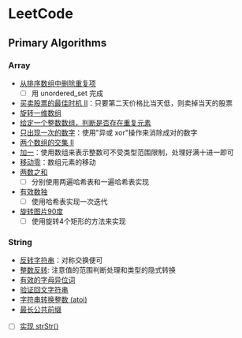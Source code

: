 # LeetCode

## Primary Algorithms

### Array

- [从排序数组中删除重复项](https://github.com/runningIris/LeetCode/blob/master/algorithms/primary/array/duplicated-keys.cpp)
    - [ ] 用 unordered_set 完成
- [买卖股票的最佳时机 II](https://github.com/runningIris/LeetCode/blob/master/algorithms/primary/array/max-profit.cpp)：只要第二天价格比当天低，则卖掉当天的股票
- [旋转一维数组](https://github.com/runningIris/LeetCode/blob/master/algorithms/primary/array/rotate.cpp)
- [给定一个整数数组，判断是否存在重复元素](https://github.com/runningIris/LeetCode/blob/master/algorithms/primary/array/contains-duplicate.cpp)
- [只出现一次的数字](https://github.com/runningIris/LeetCode/blob/master/algorithms/primary/array/single-number.cpp)：使用"异或 xor"操作来消除成对的数字
- [两个数组的交集 II](https://github.com/runningIris/LeetCode/blob/master/algorithms/array/primary/intersect.cpp)
- [加一](https://github.com/runningIris/LeetCode/blob/master/algorithms/primary/array/plus-one.cpp)：使用数组来表示整数可不受类型范围限制，处理好满十进一即可
- [移动零](https://github.com/runningIris/LeetCode/blob/master/algorithms/primary/array/move-zeroes.cpp)：数组元素的移动
- [两数之和](https://github.com/runningIris/LeetCode/blob/master/algorithms/primary/array/two-sum.cpp)
    - [ ] 分别使用两遍哈希表和一遍哈希表实现

- [有效数独](https://github.com/runningIris/LeetCode/blob/master/algorithms/primary/array/is-valid-sudoku.cpp)
    - [ ] 使用哈希表实现一次迭代

- [旋转图片90度](https://github.com/runningIris/LeetCode/blob/master/algorithms/primary/array/rotate-image.cpp)
    - [ ] 使用旋转4个矩形的方法来实现

### String
- [反转字符串](https://github.com/runningIris/LeetCode/blob/master/algorithms/primary/string/revert-string.cpp)：对称交换便可
- [整数反转](https://github.com/runningIris/LeetCode/blob/master/algorithms/primary/string/revert-int.cpp): 注意值的范围判断处理和类型的隐式转换
- [有效的字母异位词](https://github.com/runningIris/LeetCode/blob/master/algorithms/primary/string/is-anagram.cpp)
- [验证回文字符串](https://github.com/runningIris/LeetCode/blob/master/algorithms/primary/string/is-palindrome.cpp)
- [字符串转换整数 (atoi)](https://github.com/runningIris/LeetCode/blob/master/algorithms/primary/string/my-atoi.cpp)
- [最长公共前缀](https://github.com/runningIris/LeetCode/blob/master/algorithms/primary/string/longest-common-prefix.cpp)
- [ ] [实现 strStr()](https://github.com/runningIris/LeetCode/blob/master/algorithms/primary/string/str-str.cpp)
